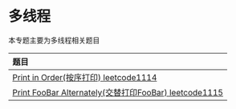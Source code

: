 # 多线程

本专题主要为多线程相关题目

|题目|
| :------ |
| [Print in Order(按序打印) leetcode1114 ](./printinorder/)|
| [Print FooBar Alternately(交替打印FooBar) leetcode1115 ](./printfoobaralternately/)|
